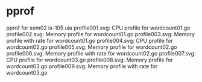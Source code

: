 # pprof
pprof for sem02 is-105 uia
profile001.svg: CPU profile for wordcount01.go
profile002.svg: Memory profile for wordcount01.go
profile003.svg: Memory profile with rate for wordcount01.go
profile004.svg: CPU profile for wordcount02.go
profile005.svg: Memory profile for wordcount02.go
profile006.svg: Memory profile with rate for wordcount02.go
profile007.svg: CPU profile for wordcount03.go
profile008.svg: Memory profile for wordcount03.go
profile009.svg: Memory profile with rate for wordcount03.go 
